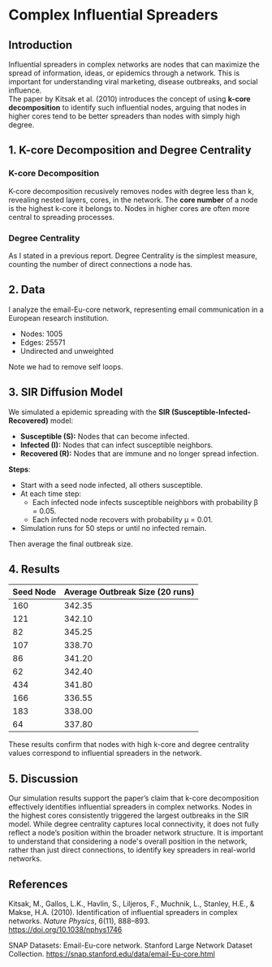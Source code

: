 # Complex Influential Spreaders

## Introduction
Influential spreaders in complex networks are nodes that can maximize the spread of information, ideas, or epidemics through a network. This is important for understanding viral marketing, disease outbreaks, and social influence.  
The paper by Kitsak et al. (2010) introduces the concept of using **k-core decomposition** to identify such influential nodes, arguing that nodes in higher cores tend to be better spreaders than nodes with simply high degree.  

## 1. K-core Decomposition and Degree Centrality

### K-core Decomposition
K-core decomposition recusively removes nodes with degree less than k, revealing nested layers, cores, in the network. The **core number** of a node is the highest k-core it belongs to. Nodes in higher cores are often more central to spreading processes.

### Degree Centrality
As I stated in a previous report. Degree Centrality is the simplest measure, counting the number of direct connections a node has.

## 2. Data
I analyze the email-Eu-core network, representing email communication in a European research institution.  
- Nodes: 1005  
- Edges: 25571  
- Undirected and unweighted

Note we had to remove self loops.

## 3. SIR Diffusion Model

We simulated a epidemic spreading with the **SIR (Susceptible-Infected-Recovered)** model:
- **Susceptible (S):** Nodes that can become infected.  
- **Infected (I):** Nodes that can infect susceptible neighbors.  
- **Recovered (R):** Nodes that are immune and no longer spread infection.

**Steps**:
- Start with a seed node infected, all others susceptible.  
- At each time step:  
  - Each infected node infects susceptible neighbors with probability β = 0.05.  
  - Each infected node recovers with probability μ = 0.01.  
- Simulation runs for 50 steps or until no infected remain.

Then average the final outbreak size.

## 4. Results
| Seed Node | Average Outbreak Size (20 runs) |
| --------- | ------------------------------- |
| 160       | 342.35                          |
| 121       | 342.10                          |
| 82        | 345.25                          |
| 107       | 338.70                          |
| 86        | 341.20                          |
| 62        | 342.40                          |
| 434       | 341.80                          |
| 166       | 336.55                          |
| 183       | 338.00                          |
| 64        | 337.80                          |

These results confirm that nodes with high k-core and degree centrality values correspond to influential spreaders in the network.

## 5. Discussion
Our simulation results support the paper’s claim that k-core decomposition effectively identifies influential spreaders in complex networks. Nodes in the highest cores consistently triggered the largest outbreaks in the SIR model. While degree centrality captures local connectivity, it does not fully reflect a node’s position within the broader network structure. It is important to understand that considering a node's overall position in the network, rather than just direct connections, to identify key spreaders in real-world networks.

## References 
Kitsak, M., Gallos, L.K., Havlin, S., Liljeros, F., Muchnik, L., Stanley, H.E., & Makse, H.A. (2010). Identification of influential spreaders in complex networks. *Nature Physics*, 6(11), 888–893. https://doi.org/10.1038/nphys1746

SNAP Datasets: Email-Eu-core network. Stanford Large Network Dataset Collection. https://snap.stanford.edu/data/email-Eu-core.html
